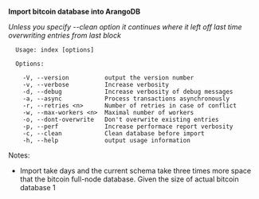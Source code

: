 **Import bitcoin database into ArangoDB**

*Unless you specify --clean option it continues where it left off last time overwriting entries from last block*

```
  Usage: index [options]
  
  Options:

    -V, --version          output the version number
    -v, --verbose          Increase verbosity
    -d, --debug            Increase verbosity of debug messages
    -a, --async            Process transactions asynchronously
    -r, --retries <n>      Number of retries in case of conflict
    -w, --max-workers <n>  Maximal number of workers
    -o, --dont-overwrite   Don't overwrite existing entries
    -p, --perf             Increase performace report verbosity
    -c, --clean            Clean database before import
    -h, --help             output usage information
```

Notes: 
* Import take days and the current schema take three times more space that the bitcoin full-node database. 
Given the size of actual bitcoin database 1